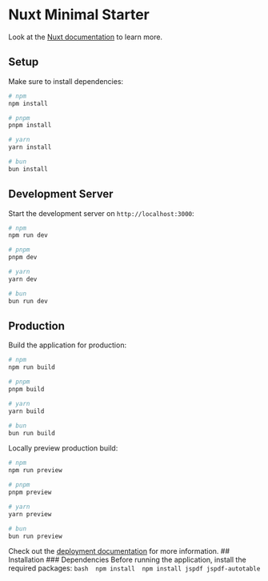 # Nuxt Minimal Starter

Look at the [Nuxt documentation](https://nuxt.com/docs/getting-started/introduction) to learn more.

## Setup

Make sure to install dependencies:

```bash
# npm
npm install

# pnpm
pnpm install

# yarn
yarn install

# bun
bun install
```

## Development Server

Start the development server on `http://localhost:3000`:

```bash
# npm
npm run dev

# pnpm
pnpm dev

# yarn
yarn dev

# bun
bun run dev
```

## Production

Build the application for production:

```bash
# npm
npm run build

# pnpm
pnpm build

# yarn
yarn build

# bun
bun run build
```

Locally preview production build:

```bash
# npm
npm run preview

# pnpm
pnpm preview

# yarn
yarn preview

# bun
bun run preview
```

Check out the [deployment documentation](https://nuxt.com/docs/getting-started/deployment) for more information.
# #   I n s t a l l a t i o n  
  
 # # #   D e p e n d e n c i e s  
 B e f o r e   r u n n i n g   t h e   a p p l i c a t i o n ,   i n s t a l l   t h e   r e q u i r e d   p a c k a g e s :  
  
 ` ` ` b a s h  
 n p m   i n s t a l l  
 n p m   i n s t a l l   j s p d f   j s p d f - a u t o t a b l e  
 ` ` `  
 